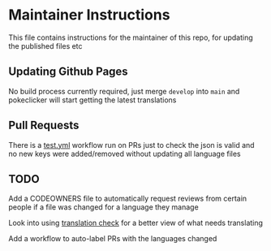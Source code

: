 # Maintainer Instructions

This file contains instructions for the maintainer of this repo, for updating the published files etc

## Updating Github Pages
No build process currently required, just merge `develop` into `main` and pokeclicker will start getting the latest translations

## Pull Requests
There is a [test.yml](.github/workflows/test.yml) workflow run on PRs just to check the json is valid and no new keys were added/removed without updating all language files


## TODO
Add a CODEOWNERS file to automatically request reviews from certain people if a file was changed for a language they manage

Look into using [translation check](https://github.com/locize/translation-check) for a better view of what needs translating

Add a workflow to auto-label PRs with the languages changed
